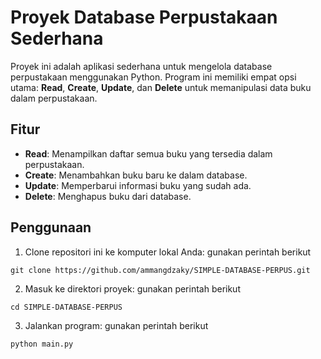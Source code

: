 # Proyek Database Perpustakaan Sederhana

Proyek ini adalah aplikasi sederhana untuk mengelola database perpustakaan menggunakan Python. Program ini memiliki empat opsi utama: **Read**, **Create**, **Update**, dan **Delete** untuk memanipulasi data buku dalam perpustakaan.

## Fitur

- **Read**: Menampilkan daftar semua buku yang tersedia dalam perpustakaan.
- **Create**: Menambahkan buku baru ke dalam database.
- **Update**: Memperbarui informasi buku yang sudah ada.
- **Delete**: Menghapus buku dari database.

## Penggunaan

1. Clone repositori ini ke komputer lokal Anda:
  gunakan perintah berikut
  ```
  git clone https://github.com/ammangdzaky/SIMPLE-DATABASE-PERPUS.git
  ```

2. Masuk ke direktori proyek:
  gunakan perintah berikut
  ```
  cd SIMPLE-DATABASE-PERPUS
  ```

3. Jalankan program:
  gunakan perintah berikut
  ```
  python main.py
  ```
